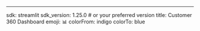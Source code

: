 ---
sdk: streamlit
sdk_version: 1.25.0  # or your preferred version
title: Customer 360 Dashboard
emoji: 📊
colorFrom: indigo
colorTo: blue
